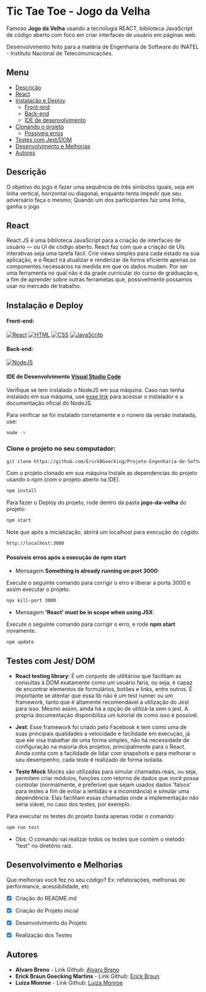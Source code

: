 # Tic Tae Toe - Jogo da Velha

Famoso **Jogo da Velha** usando a tecnologia REACT, biblioteca JavaScript de código aberto com foco em criar interfaces de usuário em páginas web. 

Desenvolvimento feito para a matéria de Engenharia de Software do INATEL - Instituto Nacional de Telecomunicações. 


## Menu
- [Descrição](#descrio)
- [React](#react)
- [Instalação e Deploy](#instalao-e-deploy)
  - [Front-end](#front-end)
  - [Back-end](#back-end)
  - [IDE de desenvolvimento](#ide-de-desenvolvimento--visual-studio-codehttpscodevisualstudiocom) 
- [Clonando o projeto](#clone-o-projeto-no-seu-computador)
  - [Possíveis erros](#possveis-erros-aps-a-execuo-de-npm-start)
- [Testes com Jest/DOM](#testes-com-jest-dom)
- [Desenvolvimento e Melhorias](#desenvolvimento-e-melhorias)
- [Autores](#autores)


## Descrição

O objetivo do jogo é fazer uma sequência de três símbolos iguais, seja em linha vertical, horizontal ou diagonal, enquanto tenta impedir que seu adversário faça o mesmo; Quando um dos participantes faz uma linha, ganha o jogo

## React

React JS é uma biblioteca JavaScript para a criação de interfaces de usuário — ou UI de código aberto. React faz com que a criação de UIs interativas seja uma tarefa fácil. Crie views simples para cada estado na sua aplicação, e o React irá atualizar e renderizar de forma eficiente apenas os componentes necessários na medida em que os dados mudam.
Por ser uma ferramenta no qual não é da grade curricular do curso de graduação e, a fim de aprender sobre outras ferrametas que, possivelmente possamos usar no mercado de trabalho.

## Instalação e Deploy

#### Front-end:

[![React](https://img.shields.io/badge/React-20232A?style=for-the-badge&logo=react&logoColor=61DAFB
)](https://pt-br.reactjs.org/) 
[![HTML](https://img.shields.io/badge/HTML5-E34F26?style=for-the-badge&logo=html5&logoColor=white
)](https://developer.mozilla.org/en-US/docs/Learn/HTML) 
[![CSS](https://img.shields.io/badge/CSS3-1572B6?style=for-the-badge&logo=css3&logoColor=white
)](https://developer.mozilla.org/en-US/docs/Learn/CSS) 
[![JavaScritp](https://img.shields.io/badge/JavaScript-F7DF1E?style=for-the-badge&logo=javascript&logoColor=black
)](https://developer.mozilla.org/en-US/docs/Learn/JavaScript)

#### Back-end:

[![NodeJS](https://img.shields.io/badge/Node.js-43853D?style=for-the-badge&logo=node.js&logoColor=white
)](https://nodejs.org/en/)

#### IDE de Desenvolvimento  [Visual Studio Code](https://code.visualstudio.com/)

Verifique se tem instalado o NodeJS em sua máquina. Caso nao tenha instalado em sua máquina, use [esse link](https://nodejs.org/en/) para acessar o instalador e a documentação oficial do NodeJS.

Para verificar se foi instalado corretamente e o núnero da versão instalada, use:

```bash
node -v
```

### Clone o projeto no seu computador:

```bash
git clone https://github.com/ErickBGoecking/Projeto-Engenharia-de-Software-C214-L1.git
```

Com o projeto clonado em sua máquina
Instale as dependencias do projeto usando o  npm (com o projeto aberto na IDE).

```bash
npm install
```

Para fazer o Deploy do projeto, rode dentro da pasta **jogo-da-velha** do projeto:

```bash
npm start
```

Note que após a inicialização, abrirá um localhost para execução do cógido.

```bash
http://localhost:3000
```

#### Possíveis erros após a execução de **npm start**

* Mensagem **Something is already running on port 3000**:

Execute o seguinte comando para corrigir o erro e liberar a porta 3000 e assim executar o projeto. 

```bash
npx kill-port 3000
```

* Mensagem **'React' must be in scope when using JSX**: 

Execute o seguinte comando para corrigir o erro, e rode **npm start** novamente.

```bash
npm update
```

## **Testes com Jest/ DOM**
* **React testing library**: É um conjunto de utilitários que facilitam as consultas à DOM exatamente como um usuário faria, ou seja, é capaz de encontrar elementos de formulários, botões e links, entre outros. É importante se atentar que essa lib não é um test runner ou um framework, tanto que é altamente recomendável a utilização do Jest para isso. Mesmo assim, ainda há a opção de utilizá-la sem o jest. A própria documentação disponibiliza um tutorial de como isso é possível.

* **Jest**: Esse framework foi criado pelo Facebook e tem como uma de suas principais qualidades a velocidade e facilidade em execução, já que ele visa trabalhar de uma forma simples, não há necessidade de configuração na maioria dos projetos, principalmente para o React. Ainda conta com a facilidade de lidar com snapshots e para melhorar o seu desempenho, cada teste é realizado de forma isolada.
 
* **Teste Mock**
Mocks são utilizadas para simular chamadas reais, ou seja, permitem criar módulos, funções com retorno de dados que você possa controlar (normalmente, é preferível que sejam usados dados 'falsos' para testes a fim de evitar a lentidão e a inconstância) e simular uma dependência. Elas facilitam essas chamadas onde a implementação não seria viável, no caso dos testes, por exemplo.

Para executar os testes do projeto basta apenas rodar o comando:
```bash
npm run test
```

* Obs: O comando vai realizar todos os testes que contém o método "test" no diretório raiz.

## Desenvolvimento e Melhorias

Que melhorias você fez no seu código? Ex: refatorações, melhorias de performance, acessibilidade, etc

 - [x]  Criação do README.md
 - [x]  Criação do Projeto inicial
 - [X]  Desenvolvimento do Projeto
 - [X]  Realização dos Testes


## Autores

- **Alvaro Breno** - Link Github: [Alvaro Breno](https://www.github.com/AlvaroBreno)
- **Erick Braun Goecking Martins** - Link Github: [Erick Braun](https://www.github.com/ErickBGoecking)
- **Luiza Monroe** - Link Github: [Luiza Monroe](https://www.github.com/luizamonroe)

